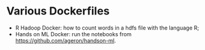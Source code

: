 # Various Dockerfiles

* R Hadoop Docker: how to count words in a hdfs file with the language R;
* Hands on ML Docker: run the notebooks from https://github.com/ageron/handson-ml.
